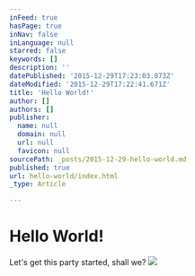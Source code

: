 ```yaml
---
inFeed: true
hasPage: true
inNav: false
inLanguage: null
starred: false
keywords: []
description: ''
datePublished: '2015-12-29T17:23:03.873Z'
dateModified: '2015-12-29T17:22:41.671Z'
title: 'Hello World!'
author: []
authors: []
publisher:
  name: null
  domain: null
  url: null
  favicon: null
sourcePath: _posts/2015-12-29-hello-world.md
published: true
url: hello-world/index.html
_type: Article

---
```

# **Hello World!**

Let's get this party started, shall we?
![](https://the-grid-user-content.s3-us-west-2.amazonaws.com/d27779c7-a633-4e27-bc65-fba3abe54e44.jpg)